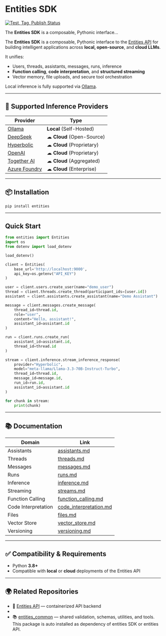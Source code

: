 # Entities SDK
[![Test, Tag, Publish Status](https://github.com/frankie336/entitites_sdk/actions/workflows/test_tag_release.yml/badge.svg)](https://github.com/frankie336/entitites_sdk/actions/workflows/test_tag_release.yml)

The **Entities SDK** is a composable, Pythonic interface...



The **Entities SDK** is a composable, Pythonic interface to the [Entities API](https://github.com/frankie336/entities_api) for building intelligent applications across **local, open-source**, and **cloud LLMs**.

It unifies:

- Users, threads, assistants, messages, runs, inference
- **Function calling**, **code interpretation**, and **structured streaming**
- Vector memory, file uploads, and secure tool orchestration

Local inference is fully supported via [Ollama](https://github.com/ollama).

---

## 🔌 Supported Inference Providers

| Provider                                         | Type                     |
|--------------------------------------------------|--------------------------|
| [Ollama](https://github.com/ollama)              |  **Local** (Self-Hosted) |
| [DeepSeek](https://platform.deepseek.com/)       | ☁ **Cloud** (Open-Source) |
| [Hyperbolic](https://hyperbolic.xyz/)            | ☁ **Cloud** (Proprietary) |
| [OpenAI](https://platform.openai.com/)           | ☁ **Cloud** (Proprietary) |
| [Together AI](https://www.together.ai/)          | ☁ **Cloud** (Aggregated) |
| [Azure Foundry](https://azure.microsoft.com)     | ☁ **Cloud** (Enterprise) |

---

## 📦 Installation

```bash
pip install entities

```

---

##  Quick Start

```python
from entities import Entities
import os
from dotenv import load_dotenv

load_dotenv()

client = Entities(
    base_url='http://localhost:9000',
    api_key=os.getenv("API_KEY")
)

user = client.users.create_user(name="demo_user")
thread = client.threads.create_thread(participant_ids=[user.id])
assistant = client.assistants.create_assistant(name="Demo Assistant")

message = client.messages.create_message(
    thread_id=thread.id,
    role="user",
    content="Hello, assistant!",
    assistant_id=assistant.id
)

run = client.runs.create_run(
    assistant_id=assistant.id,
    thread_id=thread.id
)

stream = client.inference.stream_inference_response(
    provider="Hyperbolic",
    model="meta-llama/Llama-3.3-70B-Instruct-Turbo",
    thread_id=thread.id,
    message_id=message.id,
    run_id=run.id,
    assistant_id=assistant.id
)

for chunk in stream:
    print(chunk)
```

---

## 📚 Documentation

| Domain              | Link                                                   |
|---------------------|--------------------------------------------------------|
| Assistants          | [assistants.md](/docs/assistants.md)                   |
| Threads             | [threads.md](/docs/threads.md)                         |
| Messages            | [messages.md](/docs/messages.md)                       |
| Runs                | [runs.md](/docs/runs.md)                               |
| Inference           | [inference.md](/docs/inference.md)                     |
| Streaming           | [streams.md](/docs/streams.md)                         |
| Function Calling    | [function_calling.md](/docs/function_calling.md)       |
| Code Interpretation | [code_interpretation.md](/docs/code_interpretation.md) |
| Files               | [files.md](/docs/files.md)                             |
| Vector Store        | [vector_store.md](/docs/vector_store.md)               |
| Versioning          | [versioning.md](/docs/versioning.md)                   |

---

## ✅ Compatibility & Requirements

- Python **3.8+**
- Compatible with **local** or **cloud** deployments of the Entities API

---

## 🌍 Related Repositories

- 🔌 [Entities API](https://github.com/frankie336/entities_api) — containerized API backend
- 
- 📚 [entities_common](https://github.com/frankie336/entities_common) — shared validation, schemas, utilities, and tools.
      This package is auto installed as dependency of entities SDK or entities API.
